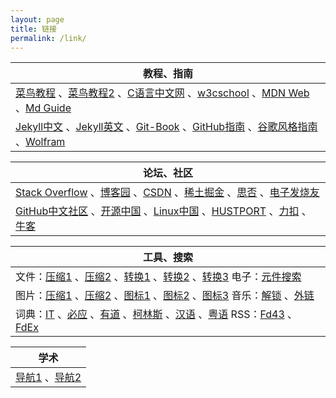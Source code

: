 ```yaml
---
layout: page
title: 链接
permalink: /link/
---
```


| 教程、指南 |
| --- |
| <a href="https://www.runoob.com/" target="_blank">菜鸟教程</a> 、<a href="https://www.cainiaojc.com/" target="_blank">菜鸟教程2</a> 、<a href="http://c.biancheng.net/sitemap/" target="_blank">C语言中文网</a> 、<a href="https://www.w3cschool.cn/tutorial" target="_blank">w3cschool</a> 、<a href="https://developer.mozilla.org/zh-CN/docs/Web" target="_blank">MDN Web</a> 、<a href="https://www.markdownguide.org/cheat-sheet/" target="_blank">Md Guide</a> |
|<a href="https://jekyllcn.com/docs/home/" target="_blank">Jekyll中文</a> 、<a href="https://jekyllrb.com/docs/" target="_blank">Jekyll英文</a> 、<a href="https://git-scm.com/book/zh/v2" target="_blank">Git-Book</a> 、<a href="https://github.phodal.com/" target="_blank">GitHub指南</a> 、<a href="https://zh-google-styleguide.readthedocs.io/en/latest/contents/" target="_blank">谷歌风格指南</a> 、<a href="https://www.wolfram.com/language/fast-introduction-for-programmers/zh/" target="_blank">Wolfram</a> |


| 论坛、社区 |
| --- |
| <a href="https://stackoverflow.com/" target="_blank">Stack Overflow</a> 、<a href="https://www.cnblogs.com/" target="_blank">博客园</a> 、<a href="https://www.csdn.net/" target="_blank">CSDN</a> 、<a href="https://juejin.cn/" target="_blank">稀土掘金</a> 、<a href="https://segmentfault.com/" target="_blank">思否</a> 、<a href="https://bbs.elecfans.com/" target="_blank">电子发烧友</a> |
| <a href="https://www.githubs.cn/" target="_blank">GitHub中文社区</a> 、<a href="https://www.oschina.net/" target="_blank">开源中国</a> 、<a href="https://linux.cn/" target="_blank">Linux中国</a> 、<a href="https://hustport.com/" target="_blank">HUSTPORT</a> 、<a href="https://leetcode-cn.com/" target="_blank">力扣</a> 、<a href="https://www.nowcoder.com/" target="_blank">牛客</a> |


| 工具、搜索 |
| --- |
| 文件：<a href="https://www.wecompress.com/zh-Hans/" target="_blank">压缩1</a> 、<a href="https://www.compress2go.com/zh" target="_blank">压缩2</a> 、<a href="https://onlineconvertfree.com/zh/" target="_blank">转换1</a> 、<a href="https://www.alltoall.net/" target="_blank">转换2</a> 、<a href="https://cloudconvert.com/" target="_blank">转换3</a>  电子：<a href="https://www.21icsearch.com/" target="_blank">元件搜索</a> |
| 图片：<a href="https://tinyjpg.com/" target="_blank">压缩1</a> 、<a href="http://www.yalijuda.com/" target="_blank">压缩2</a> 、<a href="https://tool.lu/favicon/" target="_blank">图标1</a> 、<a href="https://www.logosc.cn/logo/favicon" target="_blank">图标2</a> 、<a href="https://favicon.io/favicon-converter/" target="_blank">图标3</a>  音乐：<a href="https://unlock.jddmcs.org.cn/" target="_blank">解锁</a> 、<a href="https://music.xf1433.com/" target="_blank">外链</a> |
| 词典：<a href="https://whatis.techtarget.com/" target="_blank">IT</a> 、<a href="https://cn.bing.com/dict/?mkt=zh-cn&setlang=zh" target="_blank">必应</a> 、<a href="https://dict.youdao.com/" target="_blank">有道</a> 、<a href="https://www.collinsdictionary.com/zh/" target="_blank">柯林斯</a> 、<a href="https://zidian.aies.cn/" target="_blank">汉语</a> 、<a href="http://www.yueyv.com/" target="_blank">粤语</a>  RSS：<a href="https://feed43.com/" target="_blank">Fd43</a> 、<a href="https://feedex.net/" target="_blank">FdEx</a> |


| 学术 |
| ---- |
| <a href="http://dir.cnki.net/index.htm" target="_blank">导航1</a> 、<a href="https://www.scihub.net.cn/" target="_blank">导航2</a> |

